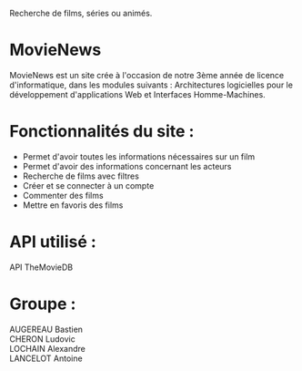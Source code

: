 
Recherche de films, séries ou animés.
# MovieNews

MovieNews est un site crée à l'occasion de notre 3ème année de licence d'informatique, dans les modules suivants :
Architectures logicielles pour le développement d'applications Web et Interfaces Homme-Machines.

# Fonctionnalités du site : 

- Permet d'avoir  toutes les informations nécessaires sur un film
- Permet d'avoir des informations concernant les acteurs
- Recherche de films avec filtres
- Créer et se connecter à un compte
- Commenter des films
- Mettre en favoris des films


# API utilisé :

  API TheMovieDB 


# Groupe :

AUGEREAU Bastien  
CHERON Ludovic  
LOCHAIN Alexandre   
LANCELOT Antoine  
